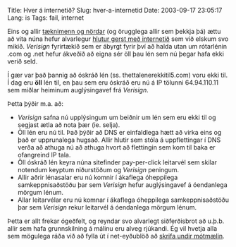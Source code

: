 Title: Hver á internetið?
Slug: hver-a-internetid
Date: 2003-09-17 23:05:17
Lang: is
Tags: fail, internet

Eins og allir [tæknimenn og nördar][bre] (og örugglega allir sem þekkja þá) ættu að vita núna hefur alvarlegur [hlutur gerst með internetið][sd] sem við elskum svo mikið. *Verisign* fyrirtækið sem er ábyrgt fyrir því að halda utan um rótarlénin .com og .net hefur ákveðið að eigna sér öll þau lén sem nú þegar hafa ekki verið seld.

Í gær var það þannig að óskráð lén (ss. thettalenerekkitil5.com) voru ekki til. Í dag eru **öll** lén til, en þau sem eru óskráð eru nú á IP tölunni 64.94.110.11 sem miðlar heiminum auglýsingavef frá *Verisign*.

Þetta þýðir m.a. að:

* *Verisign* safna nú upplýsingum um beiðnir um lén sem eru ekki til og segjast ætla að nota þær (ie. selja).
* Öll lén eru nú til. Það þýðir að DNS er einfaldlega hætt að virka eins og það er upprunalega hugsað. Allir hlutir sem stóla á uppflettingar í DNS verða að athuga nú að athuga hvort að flettingin sem kom til baka er ofangreind IP tala.
* Öll óskráð lén keyra núna sitefinder pay-per-click leitarvél sem skilar notendum keyptum niðurstöðum og *Verisign* peningum.
* Allir aðrir lénasalar eru nú komnir í ákaflega óheppilega samkeppnisaðstöðu þar sem *Verisign* hefur auglýsingavef á óendanlega mörgum lénum.
* Allar leitarvélar eru nú komnar í ákaflega óheppilega samkeppnisaðstöðu þar sem *Verisign* rekur leitarvél á óendanlega mörgum lénum.

Þetta er allt frekar ógeðfelt, og reyndar svo alvarlegt siðferðisbrot að u.þ.b. allir sem hafa grunnskilning á málinu eru alveg rjúkandi. Ég vil hvetja alla sem mögulega ráða við að fylla út í net-eyðublöð að [skrifa undir mótmælin][pet].

[bre]: http://bre.klaki.net/dagbok/faerslur/1063743930.shtml
[sd]: http://slashdot.org/articles/03/09/16/0034210.shtml
[pet]: http://www.petitiononline.com/icanndns/petition.html